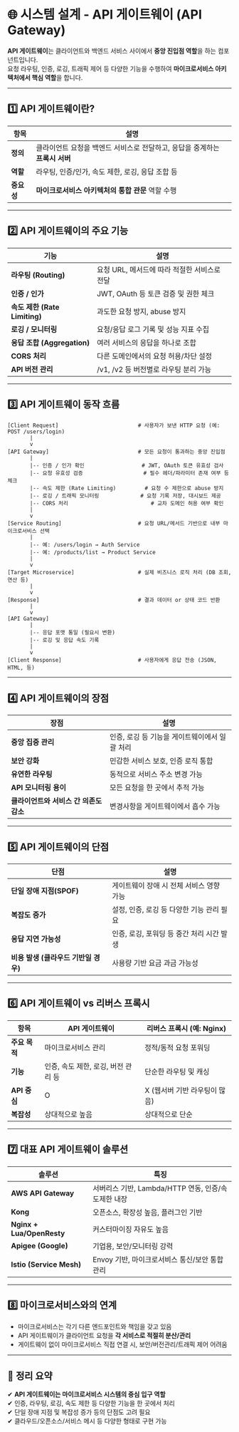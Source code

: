 # 🌐 시스템 설계 - API 게이트웨이 (API Gateway)

**API 게이트웨이**는 클라이언트와 백엔드 서비스 사이에서 **중앙 진입점 역할**을 하는 컴포넌트입니다.  
요청 라우팅, 인증, 로깅, 트래픽 제어 등 다양한 기능을 수행하여 **마이크로서비스 아키텍처에서 핵심 역할**을 합니다.

---

## 1️⃣ API 게이트웨이란?

| 항목     | 설명 |
|----------|------|
| **정의** | 클라이언트 요청을 백엔드 서비스로 전달하고, 응답을 중계하는 **프록시 서버** |
| **역할** | 라우팅, 인증/인가, 속도 제한, 로깅, 응답 조합 등 |
| **중요성** | **마이크로서비스 아키텍처의 통합 관문** 역할 수행 |

---

## 2️⃣ API 게이트웨이의 주요 기능

| 기능                   | 설명 |
|------------------------|------|
| **라우팅 (Routing)**       | 요청 URL, 메서드에 따라 적절한 서비스로 전달 |
| **인증 / 인가**            | JWT, OAuth 등 토큰 검증 및 권한 체크 |
| **속도 제한 (Rate Limiting)** | 과도한 요청 방지, abuse 방지 |
| **로깅 / 모니터링**        | 요청/응답 로그 기록 및 성능 지표 수집 |
| **응답 조합 (Aggregation)** | 여러 서비스의 응답을 하나로 조합 |
| **CORS 처리**             | 다른 도메인에서의 요청 허용/차단 설정 |
| **API 버전 관리**         | /v1, /v2 등 버전별로 라우팅 분리 가능 |

---

## 3️⃣ API 게이트웨이 동작 흐름

```text
[Client Request]                         # 사용자가 보낸 HTTP 요청 (예: POST /users/login)
       |
       v
[API Gateway]                            # 모든 요청이 통과하는 중앙 진입점
       |
       |-- 인증 / 인가 확인                  # JWT, OAuth 토큰 유효성 검사
       |-- 요청 유효성 검증                   # 필수 헤더/파라미터 존재 여부 등 체크
       |-- 속도 제한 (Rate Limiting)         # 요청 수 제한으로 abuse 방지
       |-- 로깅 / 트래픽 모니터링             # 요청 기록 저장, 대시보드 제공
       |-- CORS 처리                          # 교차 도메인 허용 여부 확인
       |
       v
[Service Routing]                        # 요청 URL/메서드 기반으로 내부 마이크로서비스 선택
       |
       |-- 예: /users/login → Auth Service
       |-- 예: /products/list → Product Service
       |
       v
[Target Microservice]                    # 실제 비즈니스 로직 처리 (DB 조회, 연산 등)
       |
       v
[Response]                               # 결과 데이터 or 상태 코드 반환
       |
       v
[API Gateway]
       |
       |-- 응답 포맷 통일 (필요시 변환)
       |-- 로깅 및 응답 속도 기록
       |
       v
[Client Response]                        # 사용자에게 응답 전송 (JSON, HTML, 등)
```

---

## 4️⃣ API 게이트웨이의 장점

| 장점                        | 설명 |
|-----------------------------|------|
| **중앙 집중 관리**           | 인증, 로깅 등 기능을 게이트웨이에서 일괄 처리 |
| **보안 강화**               | 민감한 서비스 보호, 인증 로직 통합 |
| **유연한 라우팅**            | 동적으로 서비스 주소 변경 가능 |
| **API 모니터링 용이**        | 모든 요청을 한 곳에서 추적 가능 |
| **클라이언트와 서비스 간 의존도 감소** | 변경사항을 게이트웨이에서 흡수 가능 |

---

## 5️⃣ API 게이트웨이의 단점

| 단점                          | 설명 |
|-------------------------------|------|
| **단일 장애 지점(SPOF)**        | 게이트웨이 장애 시 전체 서비스 영향 가능 |
| **복잡도 증가**               | 설정, 인증, 로깅 등 다양한 기능 관리 필요 |
| **응답 지연 가능성**          | 인증, 로깅, 포워딩 등 중간 처리 시간 발생 |
| **비용 발생 (클라우드 기반일 경우)** | 사용량 기반 요금 과금 가능성 |

---

## 6️⃣ API 게이트웨이 vs 리버스 프록시

| 항목             | API 게이트웨이                        | 리버스 프록시 (예: Nginx)            |
|------------------|----------------------------------------|---------------------------------------|
| **주요 목적**     | 마이크로서비스 관리                   | 정적/동적 요청 포워딩 |
| **기능**         | 인증, 속도 제한, 로깅, 버전 관리 등     | 단순한 라우팅 및 캐싱 |
| **API 중심**     | O                                     | X (웹서버 기반 라우팅이 많음) |
| **복잡성**       | 상대적으로 높음                        | 상대적으로 단순 |

---

## 7️⃣ 대표 API 게이트웨이 솔루션

| 솔루션             | 특징 |
|--------------------|------|
| **AWS API Gateway**     | 서버리스 기반, Lambda/HTTP 연동, 인증/속도제한 내장 |
| **Kong**                | 오픈소스, 확장성 높음, 플러그인 기반 |
| **Nginx + Lua/OpenResty** | 커스터마이징 자유도 높음 |
| **Apigee (Google)**     | 기업용, 보안/모니터링 강력 |
| **Istio (Service Mesh)**| Envoy 기반, 마이크로서비스 통신/보안 통합 관리 |

---

## 8️⃣ 마이크로서비스와의 연계

- 마이크로서비스는 각기 다른 엔드포인트와 책임을 갖고 있음
- API 게이트웨이가 클라이언트 요청을 **각 서비스로 적절히 분산/관리**
- 게이트웨이 없이 마이크로서비스 직접 연결 시, 보안/버전관리/트래픽 제어 어려움

---

## 🎯 정리 요약

✔ **API 게이트웨이는 마이크로서비스 시스템의 중심 입구 역할**  
✔ 인증, 라우팅, 로깅, 속도 제한 등 다양한 기능을 한 곳에서 처리  
✔ 단일 장애 지점 및 복잡성 증가 등의 단점도 고려 필요  
✔ 클라우드/오픈소스/서비스 메시 등 다양한 형태로 구현 가능
